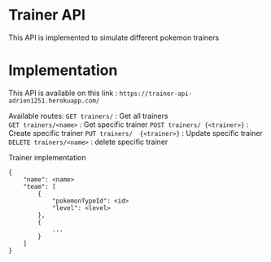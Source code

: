 # Trainer API

This API is implemented to simulate different pokemon trainers 

# Implementation 

This API is available on this link : `https://trainer-api-adrien1251.herokuapp.com/`

Available routes:
`GET trainers/`                 : Get all trainers  
`GET trainers/<name>`           : Get specific trainer
`POST trainers/ {<trainer>}`    : Create specific trainer
`PUT trainers/  {<trainer>}`    : Update specific trainer
`DELETE trainers/<name>`        : delete specific trainer

Trainer implementation 
```
{
    "name": <name>
    "team": [
        {
            "pokemonTypeId": <id>
            "level": <level>
        },
        {
            ...
        }
    ]
}
```
